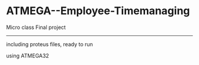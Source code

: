# ATMEGA--Employee-Timemanaging
Micro class Final project

---------------
including proteus files, ready to run

using ATMEGA32
